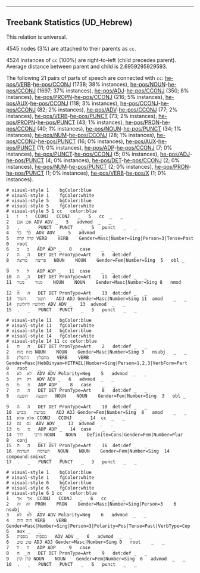 

--------------------------------------------------------------------------------

## Treebank Statistics (UD_Hebrew)

This relation is universal.

4545 nodes (3%) are attached to their parents as `cc`.

4524 instances of `cc` (100%) are right-to-left (child precedes parent).
Average distance between parent and child is 2.6959295929593.

The following 21 pairs of parts of speech are connected with `cc`: [he-pos/VERB]()-[he-pos/CCONJ]() (1738; 38% instances), [he-pos/NOUN]()-[he-pos/CCONJ]() (1697; 37% instances), [he-pos/ADJ]()-[he-pos/CCONJ]() (350; 8% instances), [he-pos/PROPN]()-[he-pos/CCONJ]() (216; 5% instances), [he-pos/AUX]()-[he-pos/CCONJ]() (118; 3% instances), [he-pos/CCONJ]()-[he-pos/CCONJ]() (82; 2% instances), [he-pos/ADV]()-[he-pos/CCONJ]() (77; 2% instances), [he-pos/VERB]()-[he-pos/PUNCT]() (73; 2% instances), [he-pos/PROPN]()-[he-pos/PUNCT]() (43; 1% instances), [he-pos/PRON]()-[he-pos/CCONJ]() (40; 1% instances), [he-pos/NOUN]()-[he-pos/PUNCT]() (34; 1% instances), [he-pos/NUM]()-[he-pos/CCONJ]() (28; 1% instances), [he-pos/CCONJ]()-[he-pos/PUNCT]() (16; 0% instances), [he-pos/AUX]()-[he-pos/PUNCT]() (11; 0% instances), [he-pos/ADP]()-[he-pos/CCONJ]() (7; 0% instances), [he-pos/PUNCT]()-[he-pos/CCONJ]() (5; 0% instances), [he-pos/ADJ]()-[he-pos/PUNCT]() (4; 0% instances), [he-pos/DET]()-[he-pos/CCONJ]() (2; 0% instances), [he-pos/NUM]()-[he-pos/PUNCT]() (2; 0% instances), [he-pos/PRON]()-[he-pos/PUNCT]() (1; 0% instances), [he-pos/VERB]()-[he-pos/X]() (1; 0% instances).


~~~ conllu
# visual-style 1	bgColor:blue
# visual-style 1	fgColor:white
# visual-style 5	bgColor:blue
# visual-style 5	fgColor:white
# visual-style 5 1 cc	color:blue
1	ו	ו	CCONJ	CCONJ	_	5	cc	_	_
2	אכן	אכן	ADV	ADV	_	5	advmod	_	_
3	,	_	PUNCT	PUNCT	_	5	punct	_	_
4	כך	כך	ADV	ADV	_	5	advmod	_	_
5	קרה	קרה	VERB	VERB	Gender=Masc|Number=Sing|Person=3|Tense=Past	0	root	_	_
6	ב	ב	ADP	ADP	_	8	case	_	_
7	ה_	ה	DET	DET	PronType=Art	8	det:def	_	_
8	פריצה	פריצה	NOUN	NOUN	Gender=Fem|Number=Sing	5	obl	_	_
9	ל	ל	ADP	ADP	_	11	case	_	_
10	ה_	ה	DET	DET	PronType=Art	11	det:def	_	_
11	מנזר	מנזר	NOUN	NOUN	Gender=Masc|Number=Sing	8	nmod	_	_
12	ה	ה	DET	DET	PronType=Art	13	det:def	_	_
13	חשוך	חשוך	ADJ	ADJ	Gender=Masc|Number=Sing	11	amod	_	_
14	לחלוטין	לחלוטין	ADV	ADV	_	13	advmod	_	_
15	.	_	PUNCT	PUNCT	_	5	punct	_	_

~~~


~~~ conllu
# visual-style 11	bgColor:blue
# visual-style 11	fgColor:white
# visual-style 14	bgColor:blue
# visual-style 14	fgColor:white
# visual-style 14 11 cc	color:blue
1	ה	ה	DET	DET	PronType=Art	2	det:def	_	_
2	מוח	מוח	NOUN	NOUN	Gender=Masc|Number=Sing	3	nsubj	_	_
3	מתפלץ	התפלץ	VERB	VERB	Gender=Masc|HebBinyan=HITPAEL|Number=Sing|Person=1,2,3|VerbForm=Part	0	root	_	_
4	לא	לא	ADV	ADV	Polarity=Neg	5	advmod	_	_
5	רק	רק	ADV	ADV	_	6	advmod	_	_
6	מ	מ	ADP	ADP	_	8	case	_	_
7	ה	ה	DET	DET	PronType=Art	8	det:def	_	_
8	תופעה	תופעה	NOUN	NOUN	Gender=Fem|Number=Sing	3	obl	_	_
9	ה	ה	DET	DET	PronType=Art	10	det:def	_	_
10	מבישה	מביש	ADJ	ADJ	Gender=Fem|Number=Sing	8	amod	_	_
11	אלא	אלא	CCONJ	CCONJ	_	14	cc	_	_
12	גם	גם	ADV	ADV	_	13	advmod	_	_
13	מ	מ	ADP	ADP	_	14	case	_	_
14	דרכי	דרך	NOUN	NOUN	Definite=Cons|Gender=Fem|Number=Plur	8	conj	_	_
15	ה	ה	DET	DET	PronType=Art	16	det:def	_	_
16	הערמה	הערמה	NOUN	NOUN	Gender=Fem|Number=Sing	14	compound:smixut	_	_
17	.	_	PUNCT	PUNCT	_	3	punct	_	_

~~~


~~~ conllu
# visual-style 1	bgColor:blue
# visual-style 1	fgColor:white
# visual-style 6	bgColor:blue
# visual-style 6	fgColor:white
# visual-style 6 1 cc	color:blue
1	אך	אך	CCONJ	CCONJ	_	6	cc	_	_
2	זה	זה	PRON	PRON	Gender=Masc|Number=Sing|Person=3	6	nsubj	_	_
3	לא	לא	ADV	ADV	Polarity=Neg	6	advmod	_	_
4	היה	היה	VERB	VERB	Gender=Masc|Number=Sing|Person=3|Polarity=Pos|Tense=Past|VerbType=Cop	6	aux	_	_
5	מספיק	מספיק	ADV	ADV	_	6	advmod	_	_
6	טוב	טוב	ADJ	ADJ	Gender=Masc|Number=Sing	0	root	_	_
7	ל	ל	ADP	ADP	_	9	case	_	_
8	ה_	ה	DET	DET	PronType=Art	9	det:def	_	_
9	קרן	קרן	NOUN	NOUN	Gender=Fem|Number=Sing	6	advmod	_	_
10	.	_	PUNCT	PUNCT	_	6	punct	_	_

~~~


